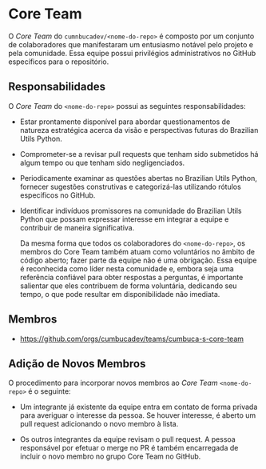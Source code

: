 # Core Team <nome-do-repo>

O _Core Team_ do `cumnbucadev/<nome-do-repo>` é composto por um conjunto de colaboradores que manifestaram um entusiasmo notável pelo projeto e pela comunidade. Essa equipe possui privilégios administrativos no GitHub específicos para o repositório.

## Responsabilidades

O _Core Team_ do `<nome-do-repo>` possui as seguintes responsabilidades:

* Estar prontamente disponível para abordar questionamentos de natureza estratégica acerca da visão e perspectivas futuras do Brazilian Utils Python.

* Comprometer-se a revisar pull requests que tenham sido submetidos há algum tempo ou que tenham sido negligenciados.

* Periodicamente examinar as questões abertas no Brazilian Utils Python, fornecer sugestões construtivas e categorizá-las utilizando rótulos específicos no GitHub.

* Identificar indivíduos promissores na comunidade do Brazilian Utils Python que possam expressar interesse em integrar a equipe e contribuir de maneira significativa.

     Da mesma forma que todos os colaboradores do `<nome-do-repo>`, os membros do Core Team também atuam como voluntários no âmbito de código aberto; fazer parte da equipe não é uma obrigação. Essa equipe é reconhecida como líder nesta comunidade e, embora seja uma referência confiável para obter respostas a perguntas, é importante salientar que eles contribuem de forma voluntária, dedicando seu tempo, o que pode resultar em disponibilidade não imediata.

## Membros

* <https://github.com/orgs/cumbucadev/teams/cumbuca-s-core-team>

## Adição de Novos Membros

O procedimento para incorporar novos membros ao _Core Team_ `<nome-do-repo>`  é o seguinte:

* Um integrante já existente da equipe entra em contato de forma privada para averiguar o interesse da pessoa. Se houver interesse, é aberto um pull request adicionando o novo membro à lista.

* Os outros integrantes da equipe revisam o pull request. A pessoa responsável por efetuar o merge no PR é também encarregada de incluir o novo membro no grupo Core Team no GitHub.
